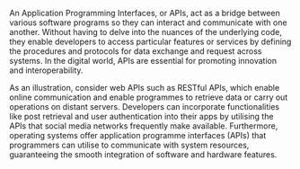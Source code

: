 An
Application Programming Interfaces, or APIs, act as a bridge between various software programs so they can interact and communicate with one another. Without having to delve into the nuances of the underlying code, they enable developers to access particular features or services by defining the procedures and protocols for data exchange and request across systems. In the digital world, APIs are essential for promoting innovation and interoperability.

As an illustration, consider web APIs such as RESTful APIs, which enable online communication and enable programmes to retrieve data or carry out operations on distant servers. Developers can incorporate functionalities like post retrieval and user authentication into their apps by utilising the APIs that social media networks frequently make available. Furthermore, operating systems offer application programme interfaces (APIs) that programmers can utilise to communicate with system resources, guaranteeing the smooth integration of software and hardware features.
